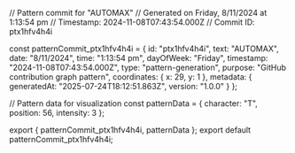 // Pattern commit for "AUTOMAX"
// Generated on Friday, 8/11/2024 at 1:13:54 pm
// Timestamp: 2024-11-08T07:43:54.000Z
// Commit ID: ptx1hfv4h4i

const patternCommit_ptx1hfv4h4i = {
  id: "ptx1hfv4h4i",
  text: "AUTOMAX",
  date: "8/11/2024",
  time: "1:13:54 pm",
  dayOfWeek: "Friday",
  timestamp: "2024-11-08T07:43:54.000Z",
  type: "pattern-generation",
  purpose: "GitHub contribution graph pattern",
  coordinates: {
    x: 29,
    y: 1
  },
  metadata: {
    generatedAt: "2025-07-24T18:12:51.863Z",
    version: "1.0.0"
  }
};

// Pattern data for visualization
const patternData = {
  character: "T",
  position: 56,
  intensity: 3
};

export { patternCommit_ptx1hfv4h4i, patternData };
export default patternCommit_ptx1hfv4h4i;
